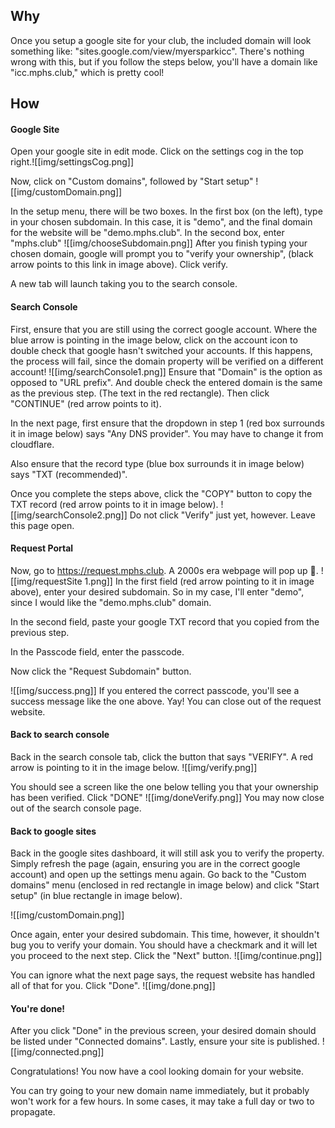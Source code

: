 ## Why

Once you setup a google site for your club, the included domain will look something like: "sites.google.com/view/myersparkicc". There's nothing wrong with this, but if you follow the steps below, you'll have a domain like "icc.mphs.club," which is pretty cool!
## How

#### Google Site
Open your google site in edit mode. Click on the settings cog in the top right.![[img/settingsCog.png]]

Now, click on "Custom domains", followed by "Start setup"
![[img/customDomain.png]]

In the setup menu, there will be two boxes. In the first box (on the left), type in your chosen subdomain. In this case, it is "demo", and the final domain for the website will be "demo.mphs.club". In the second box, enter "mphs.club"
![[img/chooseSubdomain.png]]
After you finish typing your chosen domain, google will prompt you to "verify your ownership", (black arrow points to this link in image above). Click verify.

A new tab will launch taking you to the search console. 

#### Search Console
First, ensure that you are still using the correct google account. Where the blue arrow is pointing in the image below, click on the account icon to double check that google hasn't switched your accounts. If this happens, the process will fail, since the domain property will be verified on a different account!
![[img/searchConsole1.png]]
Ensure that "Domain" is the option as opposed to "URL prefix". And double check the entered domain is the same as the previous step. (The text in the red rectangle). Then click "CONTINUE" (red arrow points to it).

In the next page, first ensure that the dropdown in step 1 (red box surrounds it in image below) says "Any DNS provider". You may have to change it from cloudflare.

Also ensure that the record type (blue box surrounds it in image below) says "TXT (recommended)". 

Once you complete the steps above, click the "COPY" button to copy the TXT record (red arrow points to it in image below).
![[img/searchConsole2.png]]
Do not click "Verify" just yet, however. Leave this page open.

#### Request Portal
Now, go to https://request.mphs.club. A 2000s era webpage will pop up 🤣.
![[img/requestSite 1.png]]
In the first field (red arrow pointing to it in image above), enter your desired subdomain. So in my case, I'll enter "demo", since I would like the "demo.mphs.club" domain.

In the second field, paste your google TXT record that you copied from the previous step.

In the Passcode field, enter the passcode. 

Now click the "Request Subdomain" button.

![[img/success.png]]
If you entered the correct passcode, you'll see a success message like the one above. Yay! You can close out of the request website.

#### Back to search console
Back in the search console tab, click the button that says "VERIFY". A red arrow is pointing to it in the image below.
![[img/verify.png]]

You should see a screen like the one below telling you that your ownership has been verified. Click "DONE"
![[img/doneVerify.png]]
You may now close out of the search console page. 

#### Back to google sites
Back in the google sites dashboard, it will still ask you to verify the property. Simply refresh the page (again, ensuring you are in the correct google account) and open up the settings menu again. Go back to the "Custom domains" menu (enclosed in red rectangle in image below) and click "Start setup" (in blue rectangle in image below).

![[img/customDomain.png]]

Once again, enter your desired subdomain. This time, however, it shouldn't bug you to verify your domain. You should have a checkmark and it will let you proceed to the next step. Click the "Next" button.
![[img/continue.png]]

You can ignore what the next page says, the request website has handled all of that for you. Click "Done".
![[img/done.png]]

#### You're done!
After you click "Done" in the previous screen, your desired domain should be listed under "Connected domains". Lastly, ensure your site is published. 
![[img/connected.png]]

Congratulations! You now have a cool looking domain for your website. 

You can try going to your new domain name immediately, but it probably won't work for a few hours. In some cases, it may take a full day or two to propagate. 